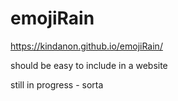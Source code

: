 # emojiRain


https://kindanon.github.io/emojiRain/



should be easy to include in a website



still in progress - sorta
